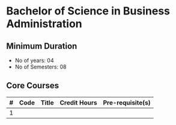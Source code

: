 # Bachelor of Science in Business Administration

## Minimum Duration
* No of years: 04
* No of Semesters: 08

## Core Courses
| # | Code | Title | Credit Hours | Pre-requisite(s) |
|:-:|:----:|-------|:------------:|:----------------:|
| 1 |